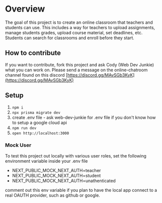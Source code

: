 # Overview

The goal of this project is to create an online classroom that teachers and students can use. This includes a way for teachers to upload assignments, manage students grades, upload course material, set deadlines, etc. Students can search for classrooms and enroll before they start.

## How to contribute

If you want to contribute, fork this project and ask Cody (Web Dev Junkie) what you can work on. Please send a message on the online-chatroom channel found on this discord [https://discord.gg/MAvSGb3KyK](https://discord.gg/MAvSGb3KyK)

## Setup

1. `npm i`
2. `npx prisma migrate dev`
3. create .env file - ask web-dev-junkie for .env file if you don't know how to setup a google cloud api
4. `npm run dev`
5. `open http://localhost:3000`

### Mock User

To test this project out locally with various user roles, set the following environment variable inside your .env file

- NEXT_PUBLIC_MOCK_NEXT_AUTH=teacher
- NEXT_PUBLIC_MOCK_NEXT_AUTH=student
- NEXT_PUBLIC_MOCK_NEXT_AUTH=unathenticated

comment out this env variable if you plan to have the local app connect to a real OAUTH provider, such as github or google.
